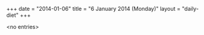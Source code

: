 +++
date = "2014-01-06"
title = "6 January 2014 (Monday)"
layout = "daily-diet"
+++


\<no entries\>

